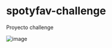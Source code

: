 # spotyfav-challenge

Proyecto challenge 

![image](https://github.com/user-attachments/assets/a2e3f275-a52a-4d40-a740-59375ca51b37)
